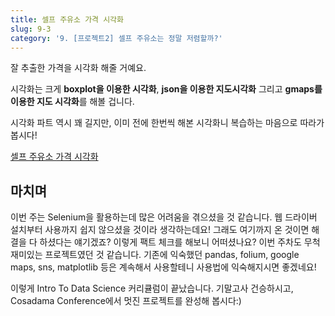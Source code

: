 ```yaml
---
title: 셀프 주유소 가격 시각화
slug: 9-3
category: '9. [프로젝트2] 셀프 주유소는 정말 저렴할까?'
---
```

잘 추출한 가격을 시각화 해줄 거예요. 

시각화는 크게 **boxplot을 이용한 시각화**, **json을 이용한 지도시각화** 그리고 **gmaps를 이용한 지도 시각화**를 해볼 겁니다. 

시각화 파트 역시 꽤 길지만, 이미 전에 한번씩 해본 시각화니 복습하는 마음으로 따라가봅시다!

[셀프 주유소 가격 시각화](https://github.com/Team-COSADAMA/Data-Science-Intro/blob/main/week5/9-3.ipynb)

## 마치며

이번 주는 Selenium을 활용하는데 많은 어려움을 겪으셨을 것 같습니다. 웹 드라이버 설치부터 사용까지 쉽지 않으셨을 것이라 생각하는데요! 그래도 여기까지 온 것이면 해결을 다 하셨다는 얘기겠죠? 이렇게 팩트 체크를 해보니 어떠셨나요? 이번 주차도 무척 재미있는 프로젝트였던 것 같습니다. 기존에 익숙했던 pandas, folium, google maps, sns, matplotlib 등은 계속해서 사용할테니 사용법에 익숙해지시면 좋겠네요!

이렇게 Intro To Data Science 커리큘럼이 끝났습니다. 기말고사 건승하시고, Cosadama Conference에서 멋진 프로젝트를 완성해 봅시다:)